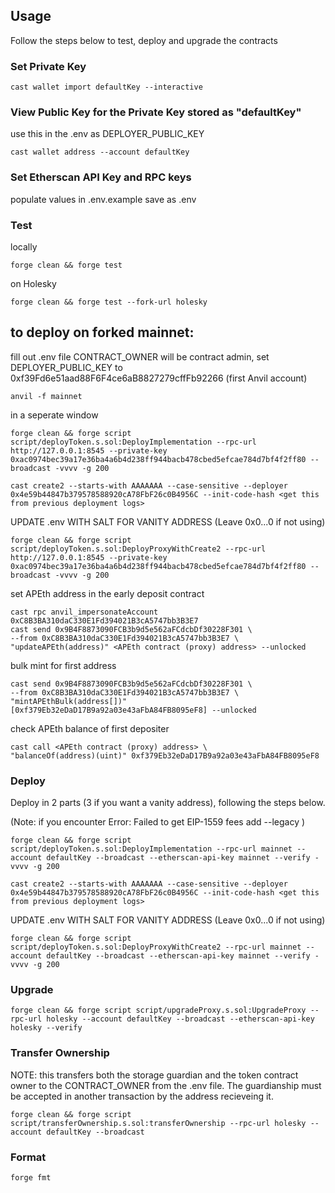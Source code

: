 

## Usage

Follow the steps below to test, deploy and upgrade the contracts

### Set Private Key

```shell
cast wallet import defaultKey --interactive
```

### View Public Key for the Private Key stored as "defaultKey"

use this in the .env as DEPLOYER_PUBLIC_KEY
```shell
cast wallet address --account defaultKey
```

### Set Etherscan API Key and RPC keys

populate values in .env.example save as .env 


### Test
locally
```shell
forge clean && forge test 
```
on Holesky
```shell
forge clean && forge test --fork-url holesky
```

## to deploy on forked mainnet:
fill out .env file CONTRACT_OWNER will be contract admin, set DEPLOYER_PUBLIC_KEY to 0xf39Fd6e51aad88F6F4ce6aB8827279cffFb92266 (first Anvil account)
```shell
anvil -f mainnet
```
in a seperate window
```shell
forge clean && forge script script/deployToken.s.sol:DeployImplementation --rpc-url http://127.0.0.1:8545 --private-key 0xac0974bec39a17e36ba4a6b4d238ff944bacb478cbed5efcae784d7bf4f2ff80 --broadcast -vvvv -g 200
```

```shell
cast create2 --starts-with AAAAAAA --case-sensitive --deployer 0x4e59b44847b379578588920cA78FbF26c0B4956C --init-code-hash <get this from previous deployment logs>
```

UPDATE .env WITH SALT FOR VANITY ADDRESS (Leave 0x0...0 if not using)
```shell
forge clean && forge script script/deployToken.s.sol:DeployProxyWithCreate2 --rpc-url http://127.0.0.1:8545 --private-key 0xac0974bec39a17e36ba4a6b4d238ff944bacb478cbed5efcae784d7bf4f2ff80 --broadcast -vvvv -g 200
```
set APEth address in the early deposit contract
```shell
cast rpc anvil_impersonateAccount 0xC8B3BA310daC330E1Fd394021B3cA5747bb3B3E7
cast send 0x9B4F8873090FCB3b9d5e562aFCdcbDf30228F301 \
--from 0xC8B3BA310daC330E1Fd394021B3cA5747bb3B3E7 \
"updateAPEth(address)" <APEth contract (proxy) address> --unlocked
```
bulk mint for first address
```shell
cast send 0x9B4F8873090FCB3b9d5e562aFCdcbDf30228F301 \
--from 0xC8B3BA310daC330E1Fd394021B3cA5747bb3B3E7 \
"mintAPEthBulk(address[])" [0xf379Eb32eDaD17B9a92a03e43aFbA84FB8095eF8] --unlocked
```
check APEth balance of first depositer
```shell
cast call <APEth contract (proxy) address> \
"balanceOf(address)(uint)" 0xf379Eb32eDaD17B9a92a03e43aFbA84FB8095eF8
```


### Deploy
Deploy in 2 parts (3 if you want a vanity address), following the steps below. 

(Note: if you encounter 
Error: 
Failed to get EIP-1559 fees
add --legacy
)

```shell
forge clean && forge script script/deployToken.s.sol:DeployImplementation --rpc-url mainnet --account defaultKey --broadcast --etherscan-api-key mainnet --verify -vvvv -g 200
```

```shell
cast create2 --starts-with AAAAAAA --case-sensitive --deployer 0x4e59b44847b379578588920cA78FbF26c0B4956C --init-code-hash <get this from previous deployment logs>
```

UPDATE .env WITH SALT FOR VANITY ADDRESS (Leave 0x0...0 if not using)
```shell
forge clean && forge script script/deployToken.s.sol:DeployProxyWithCreate2 --rpc-url mainnet --account defaultKey --broadcast --etherscan-api-key mainnet --verify -vvvv -g 200
```

### Upgrade

```shell
forge clean && forge script script/upgradeProxy.s.sol:UpgradeProxy --rpc-url holesky --account defaultKey --broadcast --etherscan-api-key holesky --verify
```

### Transfer Ownership
NOTE: this transfers both the storage guardian and the token contract owner to the CONTRACT_OWNER from the .env file. The guardianship must be accepted in another transaction by the address recieveing it.

```shell
forge clean && forge script script/transferOwnership.s.sol:transferOwnership --rpc-url holesky --account defaultKey --broadcast
```

### Format

```shell
forge fmt
```

